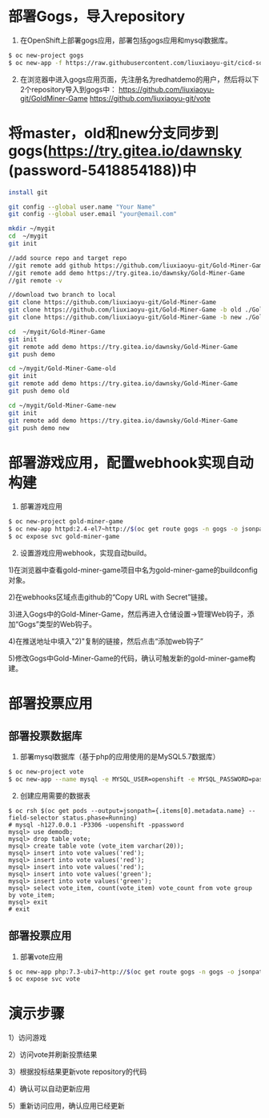 # 部署Gogs，导入repository

 1. 在OpenShift上部署gogs应用，部署包括gogs应用和mysql数据库。
```bash
$ oc new-project gogs
$ oc new-app -f https://raw.githubusercontent.com/liuxiaoyu-git/cicd-software-templates/master/gogs-persistent-template.yaml
```
 2. 在浏览器中进入gogs应用页面，先注册名为redhatdemo的用户，然后将以下2个repository导入到gogs中：
https://github.com/liuxiaoyu-git/GoldMiner-Game
https://github.com/liuxiaoyu-git/vote

# 将master，old和new分支同步到gogs(https://try.gitea.io/dawnsky (password-5418854188))中

```bash
install git

git config --global user.name "Your Name"
git config --global user.email "your@email.com"

mkdir ~/mygit
cd  ~/mygit
git init

//add source repo and target repo
//git remote add github https://github.com/liuxiaoyu-git/Gold-Miner-Game
//git remote add demo https://try.gitea.io/dawnsky/Gold-Miner-Game
//git remote -v

//download two branch to local
git clone https://github.com/liuxiaoyu-git/Gold-Miner-Game
git clone https://github.com/liuxiaoyu-git/Gold-Miner-Game -b old ./Gold-Miner-Game-old
git clone https://github.com/liuxiaoyu-git/Gold-Miner-Game -b new ./Gold-Miner-Game-new

cd  ~/mygit/Gold-Miner-Game
git init
git remote add demo https://try.gitea.io/dawnsky/Gold-Miner-Game
git push demo

cd ~/mygit/Gold-Miner-Game-old
git init
git remote add demo https://try.gitea.io/dawnsky/Gold-Miner-Game
git push demo old

cd ~/mygit/Gold-Miner-Game-new
git init
git remote add demo https://try.gitea.io/dawnsky/Gold-Miner-Game
git push demo new
```

# 部署游戏应用，配置webhook实现自动构建
 1. 部署游戏应用
```bash
$ oc new-project gold-miner-game
$ oc new-app httpd:2.4-el7~http://$(oc get route gogs -n gogs -o jsonpath='{.spec.host}')/redhatdemo/Gold-Miner-Game
$ oc expose svc gold-miner-game
```
 2. 设置游戏应用webhook，实现自动build。

1)在浏览器中查看gold-miner-game项目中名为gold-miner-game的buildconfig对象。

2)在webhooks区域点击github的“Copy URL with Secret”链接。

3)进入Gogs中的Gold-Miner-Game，然后再进入仓储设置->管理Web钩子，添加“Gogs”类型的Web钩子。

4)在推送地址中填入"2)"复制的链接，然后点击“添加web钩子”

5)修改Gogs中Gold-Miner-Game的代码，确认可触发新的gold-miner-game构建。

# 部署投票应用
## 部署投票数据库
 1. 部署mysql数据库（基于php的应用使用的是MySQL5.7数据库）
```bash
$ oc new-project vote
$ oc new-app --name mysql -e MYSQL_USER=openshift -e MYSQL_PASSWORD=password -e MYSQL_DATABASE=demodb -e MYSQL_ROOT_PASSWORD=password centos/mysql-57-centos7
```
 2. 创建应用需要的数据表
```
$ oc rsh $(oc get pods --output=jsonpath={.items[0].metadata.name} --field-selector status.phase=Running)
# mysql -h127.0.0.1 -P3306 -uopenshift -ppassword
mysql> use demodb;
mysql> drop table vote;
mysql> create table vote (vote_item varchar(20));
mysql> insert into vote values('red');
mysql> insert into vote values('red');
mysql> insert into vote values('red');
mysql> insert into vote values('green');
mysql> insert into vote values('green');
mysql> select vote_item, count(vote_item) vote_count from vote group by vote_item;
mysql> exit
# exit
```

## 部署投票应用

 1. 部署vote应用
```bash
$ oc new-app php:7.3-ubi7~http://$(oc get route gogs -n gogs -o jsonpath='{.spec.host}')/redhatdemo/vote --name=vote --env MYSQL_SERVICE_HOST=mysql.vote.svc MYSQL_SERVICE_PORT=3306 DATABASE_NAME=demodb DATABASE_USER=openshift DATABASE_PASSWORD=password
$ oc expose svc vote
```

# 演示步骤
1）访问游戏

2）访问vote并刷新投票结果

3）根据投标结果更新vote repository的代码

4）确认可以自动更新应用

5）重新访问应用，确认应用已经更新
